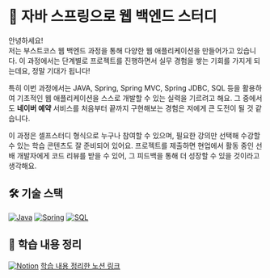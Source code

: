 # 🚀 자바 스프링으로 웹 백엔드 스터디

안녕하세요!  
저는 부스트코스 웹 백엔드 과정을 통해 다양한 웹 애플리케이션을 만들어가고 있습니다. 이 과정에서는 단계별로 프로젝트를 진행하면서 실무 경험을 쌓는 기회를 가지게 되는데요, 정말 기대가 됩니다!

특히 이번 과정에서는 JAVA, Spring, Spring MVC, Spring JDBC, SQL 등을 활용하여 기초적인 웹 애플리케이션을 스스로 개발할 수 있는 실력을 기르려고 해요. 그 중에서도 **네이버 예약** 서비스를 처음부터 끝까지 구현해보는 경험은 저에게 큰 도전이 될 것 같습니다.

이 과정은 셀프스터디 형식으로 누구나 참여할 수 있으며, 필요한 강의만 선택해 수강할 수 있는 학습 콘텐츠도 잘 준비되어 있어요. 프로젝트를 제출하면 현업에서 활동 중인 선배 개발자에게 코드 리뷰를 받을 수 있어, 그 피드백을 통해 더 성장할 수 있을 것이라고 생각해요.

## 🛠️ 기술 스택

[![Java](https://img.shields.io/badge/Java-v11.0.10-blue)](https://www.oracle.com/java/technologies/javase-jdk11-downloads.html) [![Spring](https://img.shields.io/badge/Spring-v5.3.6-green)](https://spring.io/) [![SQL](https://img.shields.io/badge/SQL-v1.0.0-orange)](https://www.mysql.com/)

## 📝 학습 내용 정리
[![Notion](https://img.shields.io/badge/Notion-v2.0.0-white?style=flat&logo=notion&logoColor=black)](https://mellow-draw-cb8.notion.site/11aa3442e1d48049a2d5ea6065973281?v=11aa3442e1d48148af83000cfea6b5a0)
[학습 내용 정리한 노션 링크](https://mellow-draw-cb8.notion.site/11aa3442e1d48049a2d5ea6065973281?v=11aa3442e1d48148af83000cfea6b5a0)
